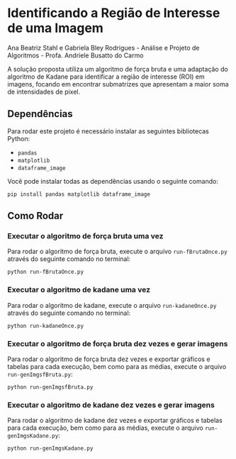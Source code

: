 #  Identificando a Região de Interesse de uma Imagem
Ana Beatriz Stahl e Gabriela Bley Rodrigues - Análise e Projeto de Algoritmos - Profa. Andriele Busatto do Carmo

A solução proposta utiliza um algoritmo de força bruta e uma adaptação do algoritmo de Kadane para identificar a região de interesse (ROI) em imagens, focando em encontrar submatrizes que apresentam a maior soma de intensidades de pixel.

## Dependências
Para rodar este projeto é necessário instalar as seguintes bibliotecas Python:
- `pandas`
- `matplotlib`
- `dataframe_image`

Você pode instalar todas as dependências usando o seguinte comando:

```
pip install pandas matplotlib dataframe_image
```

## Como Rodar

### Executar o algoritmo de força bruta uma vez
Para rodar o algoritmo de força bruta, execute o arquivo `run-fBrutaOnce.py` através do seguinte comando no terminal:

```
python run-fBrutaOnce.py
```

### Executar o algoritmo de kadane uma vez
Para rodar o algoritmo de kadane, execute o arquivo `run-kadaneOnce.py` através do seguinte comando no terminal:

```
python run-kadaneOnce.py
```

### Executar o algoritmo de força bruta dez vezes e gerar imagens
Para rodar o algoritmo de força bruta dez vezes e exportar gráficos e tabelas para cada execução, bem como para as médias, execute o arquivo `run-genImgsfBruta.py`:

```
python run-genImgsfBruta.py
```

### Executar o algoritmo de kadane dez vezes e gerar imagens
Para rodar o algoritmo de kadane dez vezes e exportar gráficos e tabelas para cada execução, bem como para as médias, execute o arquivo `run-genImgsKadane.py`:

```
python run-genImgsKadane.py
```